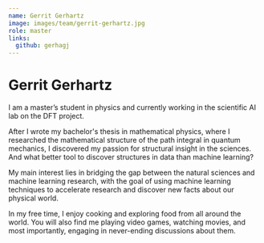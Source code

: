```yaml
---
name: Gerrit Gerhartz
image: images/team/gerrit-gerhartz.jpg
role: master
links:
  github: gerhagj
---
```


# Gerrit Gerhartz

I am a master’s student in physics and currently working in the scientific AI lab on the DFT project.

After I wrote my bachelor's thesis in mathematical physics, where I researched the mathematical structure of the path integral in quantum mechanics, I discovered my passion for structural insight in the sciences. And what better tool to discover structures in data than machine learning?

My main interest lies in bridging the gap between the natural sciences and machine learning research, with the goal of using machine learning techniques to accelerate research and discover new facts about our physical world.

In my free time, I enjoy cooking and exploring food from all around the world. You will also find me playing video games, watching movies, and most importantly, engaging in never-ending discussions about them.
